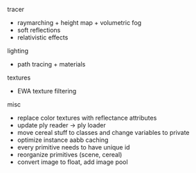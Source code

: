 tracer
 - raymarching + height map + volumetric fog
 - soft reflections
 - relativistic effects

lighting
 - path tracing + materials

textures
 - EWA texture filtering

misc
 - replace color textures with reflectance attributes
 - update ply reader -> ply loader
 - move cereal stuff to classes and change variables to private
 - optimize instance aabb caching
 - every primitive needs to have unique id
 - reorganize primitives (scene, cereal)
 - convert image to float, add image pool